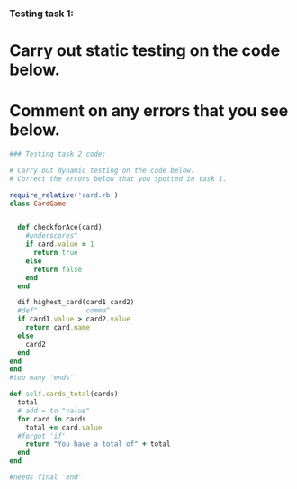 ### Testing task 1:

# Carry out static testing on the code below.
# Comment on any errors that you see below.
```ruby
### Testing task 2 code:

# Carry out dynamic testing on the code below.
# Correct the errors below that you spotted in task 1.

require_relative('card.rb')
class CardGame


  def checkforAce(card)
    #underscores^
    if card.value = 1
      return true
    else
      return false
    end
  end

  dif highest_card(card1 card2)
  #def^            comma^
  if card1.value > card2.value
    return card.name
  else
    card2
  end
end
end
#too many 'ends'

def self.cards_total(cards)
  total
  # add = to "value"
  for card in cards
    total += card.value
  #forgot 'if'  
    return "You have a total of" + total
  end
end

#needs final 'end'

```
